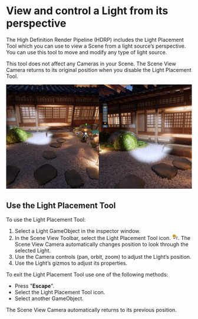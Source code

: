# View and control a Light from its perspective

The High Definition Render Pipeline (HDRP) includes the Light Placement Tool which you can use to view a Scene from a light source’s perspective. You can use this tool to move and modify any type of light source.

This tool does not affect any Cameras in your Scene. The Scene View Camera returns to its original position when you disable the Light Placement Tool. 

![](Images/light-placement-tool.jpg)

## Use the Light Placement Tool

To use the Light Placement Tool:
1. Select a Light GameObject in the inspector window.
2. In the Scene View Toolbar, select the Light Placement Tool icon. ![](Images/light-placement-tool-icon.png). The Scene View Camera automatically changes position to look through the selected Light.
4. Use the Camera controls (pan, orbit, zoom) to adjust the Light’s position.
5. Use the Light’s gizmos to adjust its properties.

To exit the Light Placement Tool use one of the following methods: 
* Press "**Escape**".
* Select the Light Placement Tool icon.
* Select another GameObject.

The Scene View Camera automatically returns to its previous position.
